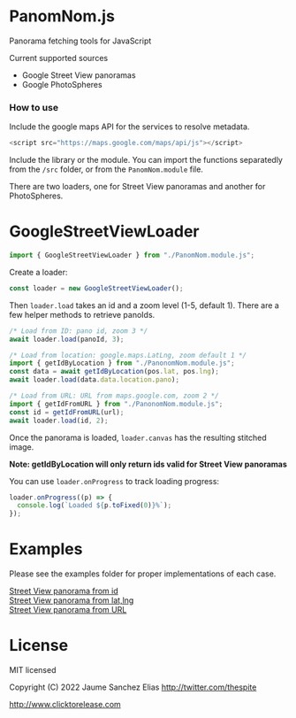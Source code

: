 # PanomNom.js

Panorama fetching tools for JavaScript

Current supported sources

- Google Street View panoramas
- Google PhotoSpheres

### How to use

Include the google maps API for the services to resolve metadata.

```javascript
<script src="https://maps.google.com/maps/api/js"></script>
```

Include the library or the module. You can import the functions separatedly from the `/src` folder, or from the `PanomNom.module` file.

There are two loaders, one for Street View panoramas and another for PhotoSpheres.

# GoogleStreetViewLoader

```javascript
import { GoogleStreetViewLoader } from "./PanomNom.module.js";
```

Create a loader:

```javascript
const loader = new GoogleStreetViewLoader();
```

Then `loader.load` takes an id and a zoom level (1-5, default 1). There are a few helper methods to retrieve panoIds.

```javascript
/* Load from ID: pano id, zoom 3 */
await loader.load(panoId, 3);

/* Load from location: google.maps.LatLng, zoom default 1 */
import { getIdByLocation } from "./PanonomNom.module.js";
const data = await getIdByLocation(pos.lat, pos.lng);
await loader.load(data.data.location.pano);

/* Load from URL: URL from maps.google.com, zoom 2 */
import { getIdFromURL } from "./PanonomNom.module.js";
const id = getIdFromURL(url);
await loader.load(id, 2);
```

Once the panorama is loaded, `loader.canvas` has the resulting stitched image.

**Note: getIdByLocation will only return ids valid for Street View panoramas**

You can use `loader.onProgress` to track loading progress:

```javascript
loader.onProgress((p) => {
  console.log(`Loaded ${p.toFixed(0)}%`);
});
```

# Examples

Please see the examples folder for proper implementations of each case.

[Street View panorama from id](https://spite.github.io/PanomNom.js/examples/basic/sv-panoid.html)  
[Street View panorama from lat,lng](https://spite.github.io/PanomNom.js/examples/basic/sv-location.html)  
[Street View panorama from URL](https://spite.github.io/PanomNom.js/examples/basic/sv-url.html)

# License

MIT licensed

Copyright (C) 2022 Jaume Sanchez Elias http://twitter.com/thespite

http://www.clicktorelease.com

